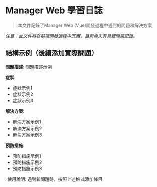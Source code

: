 # Manager Web 學習日誌

> 本文件記錄了Manager Web (Vue)開發過程中遇到的問題和解決方案

_注意：此文件將在前端開發過程中充實。目前尚未有具體問題記錄。_

## 結構示例（後續添加實際問題）

**問題描述**: 問題描述示例

**症狀**: 
- 症狀示例1
- 症狀示例2
- 症狀示例3

**解決方案**:
- 解決方案示例1
- 解決方案示例2
- 解決方案示例3

**預防措施**:
- 預防措施示例1
- 預防措施示例2
- 預防措施示例3

_使用說明: 遇到新問題時，按照上述格式添加條目 